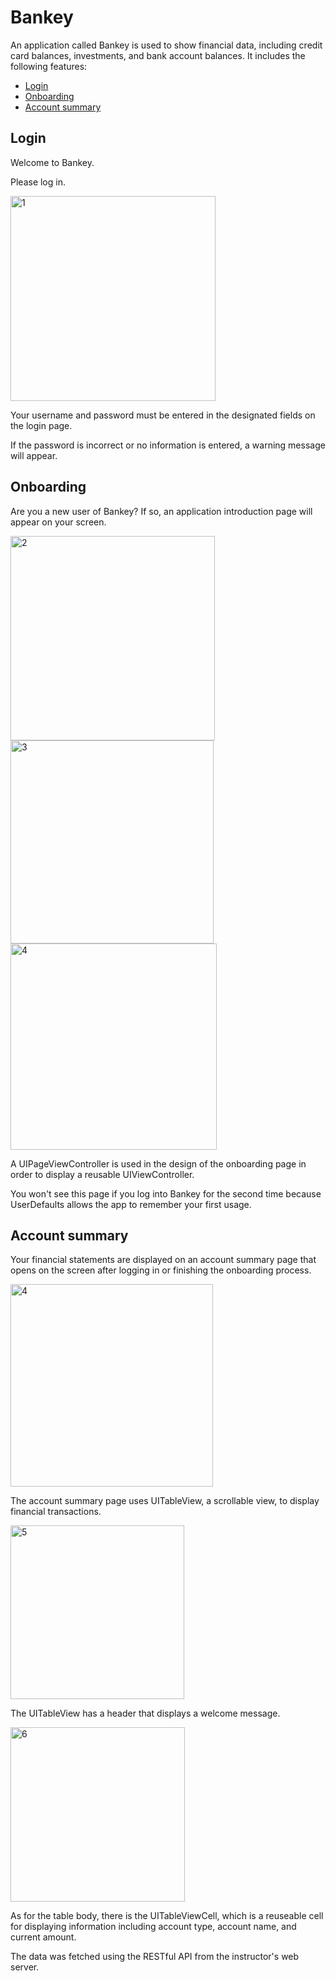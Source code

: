 # Bankey

An application called Bankey is used to show financial data, including credit card balances, investments, and bank account balances. It includes the following features:

- [Login](#Login)
- [Onboarding](#Onboarding)
- [Account summary](#account-summary)

## Login

Welcome to Bankey. 

Please log in.

<img width="328" alt="1" src="https://github.com/patinya2001/iOS-Developer-Corses/assets/149204731/8e7760c5-15e7-481b-a4c7-5b39ceb841fc">

Your username and password must be entered in the designated fields on the login page. 

If the password is incorrect or no information is entered, a warning message will appear.

## Onboarding

Are you a new user of Bankey? If so, an application introduction page will appear on your screen.

<p>
<img width="327" alt="2" src="https://github.com/patinya2001/iOS-Developer-Corses/assets/149204731/7dc42d70-cfd3-4cf9-b9f9-289b5c153405">
<img width="325" alt="3" src="https://github.com/patinya2001/iOS-Developer-Corses/assets/149204731/47f01f34-a4b2-4288-8331-7ce3a0596a20">
<img width="330" alt="4" src="https://github.com/patinya2001/iOS-Developer-Corses/assets/149204731/f9b231f1-b3f7-462a-bce0-b7504af6cc74">
</p>

A UIPageViewController is used in the design of the onboarding page in order to display a reusable UIViewController. 

You won't see this page if you log into Bankey for the second time because UserDefaults allows the app to remember your first usage.

## Account summary

Your financial statements are displayed on an account summary page that opens on the screen after logging in or finishing the onboarding process.

<img width="324" alt="4" src="https://github.com/patinya2001/iOS-Developer-Corses/assets/149204731/e4007457-be21-48ea-9a52-6cc00da87d41">

The account summary page uses UITableView, a scrollable view, to display financial transactions.

<img width="278" alt="5" src="https://github.com/patinya2001/iOS-Developer-Corses/assets/149204731/69388a47-0398-4c28-8b70-d8fb699a0926">

The UITableView has a header that displays a welcome message.

<img width="279" alt="6" src="https://github.com/patinya2001/iOS-Developer-Corses/assets/149204731/67ca294c-56f2-45cf-b101-c623a53abb75">

As for the table body, there is the UITableViewCell, which is a reuseable cell for displaying information including account type, account name, and current amount.

The data was fetched using the RESTful API from the instructor's web server.
